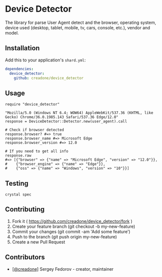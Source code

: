 # Device Detector

The library for parse User Agent detect and the browser, operating system, device used (desktop, tablet, mobile, tv, cars, console, etc.), vendor and model.

## Installation

Add this to your application's `shard.yml`:

```yaml
dependencies:
  device_detector:
    github: creadone/device_detector
```

## Usage

```crystal
require "device_detector"

"Mozilla/5.0 (Windows NT 6.4; WOW64) AppleWebKit/537.36 (KHTML, like Gecko) Chrome/36.0.1985.143 Safari/537.36 Edge/12.0"
response = DeviceDetector::Detector.new(user_agent).call

# Check if browser detected
response.browser? #=> true
response.browser_name #=> Microsoft Edge
response.browser_version #=> 12.0

# If you need to get all info
response.raw
#=> [{"browser" => {"name" => "Microsoft Edge", "version" => "12.0"}},
#    {"browser_engine" => {"name" => "Edge"}},
#    {"oss" => {"name" => "Windows", "version" => "10"}}]
```

## Testing

`crystal spec`

## Contributing

1. Fork it ( https://github.com/creadone/device_detector/fork )
2. Create your feature branch (git checkout -b my-new-feature)
3. Commit your changes (git commit -am 'Add some feature')
4. Push to the branch (git push origin my-new-feature)
5. Create a new Pull Request

## Contributors

- [[@creadone]](https://github.com/creadone) Sergey Fedorov - creator, maintainer
